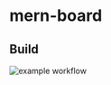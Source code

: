 # mern-board

## Build
![example workflow](https://github.com/bozzaccio/mern-board/actions/workflows/node-integration.yml/badge.svg)
